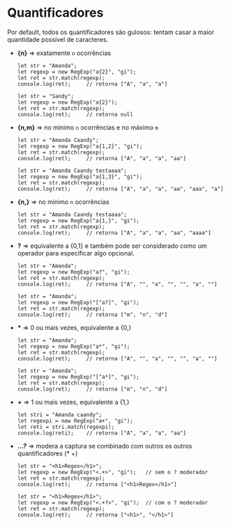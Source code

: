 # Quantificadores

Por default, todos os quantificadores são gulosos: tentam casar a maior quantidade possível de caracteres.

- **{n}** => exatamente `n` ocorrências

	  let str = "Amanda";
      let regexp = new RegExp("a{2}", "gi");
	  let ret = str.match(regexp);
	  console.log(ret);		// retorna ["A", "a", "a"]

	  let str = "Sandy";
	  let regexp = new RegExp("a{2}");
	  let ret = str.match(regexp);
	  console.log(ret);		// retorna null

- **{n,m}** => no mínimo `n` ocorrências e no máximo `m`

      let str = "Amanda Caandy";
	  let regexp = new RegExp("a{1,2}", "gi");
	  let ret = str.match(regexp);
	  console.log(ret);		// retorna ["A", "a", "a", "aa"]

	  let str = "Amanda Caandy testaaaa";
	  let regexp = new RegExp("a{1,3}", "gi");
	  let ret = str.match(regexp);
	  console.log(ret);		// retorna ["A", "a", "a", "aa", "aaa", "a"]	

- **{n,}** => no mínimo `n` ocorrências

	  let str = "Amanda Caandy testaaaa";
	  let regexp = new RegExp("a{1,}", "gi");
	  let ret = str.match(regexp);
	  console.log(ret);     // retorna ["A", "a", "a", "aa", "aaaa"]

- **?** => equivalente a {0,1} e também pode ser considerado como um operador para especificar algo opcional.

      let str = "Amanda";
	  let regexp = new RegExp("a?", "gi");
	  let ret = str.match(regexp);
	  console.log(ret);     // retorna ["A", "", "a", "", "", "a", ""]
      
      let str = "Amanda";
      let regexp = new RegExp("[^a?]", "gi");
      let ret = str.match(regexp);
      console.log(ret);     // retorna ["m", "n", "d"]

- <b>*</b> => 0 ou mais vezes, equivalente a {0,}
        
      let str = "Amanda";
	  let regexp = new RegExp("a*", "gi");
	  let ret = str.match(regexp);
	  console.log(ret);     // retorna ["A", "", "a", "", "", "a", ""]  
        
      let str = "Amanda";
      let regexp = new RegExp("[^a*]", "gi");
      let ret = str.match(regexp);
      console.log(ret);     // retorna ["m", "n", "d"]

- **+** => 1 ou mais vezes, equivalente a {1,}

      let stri = "Amanda caandy";
      let regexpi = new RegExp("a+", "gi");
      let reti = stri.match(regexpi);
      console.log(reti);    // retorna ["A", "a", "a", "aa"]
      
- **...?** => modera a captura se combinado com outros os outros quantificadores (* +)

      let str = "<h1>Regex</h1>";
      let regexp = new RegExp("<.+>", "gi");   // sem o ? moderador
      let ret = str.match(regexp);
      console.log(ret);     // retorna ["<h1>Regex</h1>"]
      
      let str = "<h1>Regex</h1>";
      let regexp = new RegExp("<.+?>", "gi");  // com o ? moderador
      let ret = str.match(regexp);
      console.log(ret);     // retorna ["<h1>", "</h1>"]

